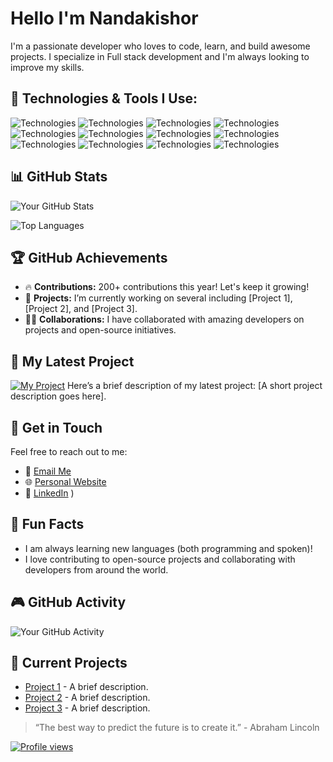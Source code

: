 # Hello I'm Nandakishor 

I'm a passionate developer who loves to code, learn, and build awesome projects. I specialize in Full stack development and I'm always looking to improve my skills.

## 🔧 Technologies & Tools I Use:

![Technologies](https://img.shields.io/badge/Technologies-HTML5-blue?style=flat-square&logo=html5)
![Technologies](https://img.shields.io/badge/Technologies-CSS3-blue?style=flat-square&logo=css3)
![Technologies](https://img.shields.io/badge/Technologies-JavaScript-blue?style=flat-square&logo=javascript)
![Technologies](https://img.shields.io/badge/Technologies-React-blue?style=flat-square&logo=react)
![Technologies](https://img.shields.io/badge/Technologies-Next.js-blue?style=flat-square&logo=next.js)
![Technologies](https://img.shields.io/badge/Technologies-Node.js-blue?style=flat-square&logo=node.js)
![Technologies](https://img.shields.io/badge/Technologies-Express-blue?style=flat-square&logo=express)
![Technologies](https://img.shields.io/badge/Technologies-Python-blue?style=flat-square&logo=python)
![Technologies](https://img.shields.io/badge/Technologies-C-blue?style=flat-square&logo=c)
![Technologies](https://img.shields.io/badge/Technologies-MySQL-blue?style=flat-square&logo=mysql)
![Technologies](https://img.shields.io/badge/Technologies-PostgreSQL-blue?style=flat-square&logo=postgresql)
![Technologies](https://img.shields.io/badge/Technologies-MongoDB-blue?style=flat-square&logo=mongodb)
## 📊 GitHub Stats

![Your GitHub Stats](https://github-readme-stats.vercel.app/api?username=SilentCodeSage&show_icons=true&hide_title=true&count_private=true&hide=prs&theme=radical)

![Top Languages](https://github-readme-stats.vercel.app/api/top-langs/?username=SilentCodeSage&layout=compact&theme=radical)

## 🏆 GitHub Achievements

- 🔥 **Contributions:** 200+ contributions this year! Let's keep it growing! 
- 🌱 **Projects:** I’m currently working on several including [Project 1], [Project 2], and [Project 3].
- 👨‍💻 **Collaborations:** I have collaborated with amazing developers on projects and open-source initiatives.

## 🚀 My Latest Project

[![My Project](https://img.shields.io/badge/Project-Name-green?style=flat-square)](https://github.com/yourusername/yourproject)
Here’s a brief description of my latest project: [A short project description goes here].

## 📧 Get in Touch

Feel free to reach out to me:

- 📧 [Email Me](mailto:nandunandakishor345@gmail.com)
- 🌐 [Personal Website](https://silentcodesage.github.io/PersonalWebsite/)
- 📝 [LinkedIn](https://www.linkedin.com/in/nandakishor-a-s-3b765a23a/)
)

## 🎉 Fun Facts

- I am always learning new languages (both programming and spoken)!
- I love contributing to open-source projects and collaborating with developers from around the world.

## 🎮 GitHub Activity

![Your GitHub Activity](https://github-readme-activity-graph.cyclic.app/graph?username=SilentCodeSage&theme=github)


## 💼 Current Projects

- [Project 1](https://github.com/yourusername/project1) - A brief description.
- [Project 2](https://github.com/yourusername/project2) - A brief description.
- [Project 3](https://github.com/yourusername/project3) - A brief description.

> “The best way to predict the future is to create it.” - Abraham Lincoln

[![Profile views](https://komarev.com/ghpvc/?username=SilentCodeSage)](https://github.com/SilentCodeSage)
